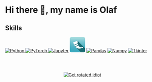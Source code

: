 # Hi there 👋, my name is Olaf

## Skills
<p>
  <a href="https://docs.python.org/"><img src="https://upload.wikimedia.org/wikipedia/commons/thumb/1/1f/Python_logo_01.svg/2048px-Python_logo_01.svg.png" alt="Python" width="50"/>
  <a href="https://pytorch.org/docs/stable/index.html"><img src="https://upload.wikimedia.org/wikipedia/commons/1/10/PyTorch_logo_icon.svg" alt="PyTorch" width="50"/>
  <a href="https://docs.jupyter.org/"><img src="https://seeklogo.com/images/J/jupyter-logo-A91705F539-seeklogo.com.png" alt="Jupyter" width="50"/></a>
  <a href="https://flask.palletsprojects.com/en/latest/"><img src="/flask.png" alt="Flask" width="50"/></a>
  <a href="https://pandas.pydata.org/docs/index.html" ><img src="https://pandas.pydata.org/static/img/favicon_white.ico" alt="Pandas" height="50" /></a>
  <a href="https://numpy.org/doc/" ><img src="https://cdn.worldvectorlogo.com/logos/numpy-1.svg" alt="Numpy" height="50" /></a>
  <a href="https://docs.python.org/3/library/tkinter.html" ><img src="https://blogger.googleusercontent.com/img/b/R29vZ2xl/AVvXsEiI0t0Y9CTxpGbvzomIpNd5bb4e-8lny0qrPJLBygCDMTNroCdk7FH9icIGwHPO7-SdPYBZWnvs7-I7aSf1F03kmFlFsCMdKNBMFd7B8_VGkxMQgKYhYHXJy76TxjdJERo_tNuoxkn3QgU/s200/tkinter-pluma.png" alt="Tkinter" height="50" /></a>
</p>
<br>
<br>
<p align="center">
  <a href="https://www.youtube.com/watch?v=dQw4w9WgXcQ" ><img src="https://media1.tenor.com/m/fbQonbtc7REAAAAd/get-rotated-get-rotated-idiot.gif" alt="Get rotated idiot" width="300" /></a>
</p>
